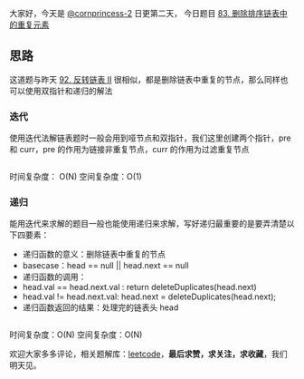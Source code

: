 大家好，今天是 [@cornprincess-2](/u/cornprincess-2/) 日更第二天， 今日题目 [83. 删除排序链表中的重复元素](/problems/remove-duplicates-from-sorted-list/)

## 思路
这道题与昨天 [92. 反转链表 II](/problems/reverse-linked-list-ii/) 很相似，都是删除链表中重复的节点，那么同样也可以使用双指针和递归的解法

### 迭代
使用迭代法解链表题时一般会用到哑节点和双指针，我们这里创建两个指针，pre 和 curr，pre 的作用为链接非重复节点，curr 的作用为过滤重复节点
```java

```
时间复杂度： O(N)
空间复杂度：O(1)

### 递归
能用迭代来求解的题目一般也能使用递归来求解，写好递归最重要的是要弄清楚以下四要素：
- 递归函数的意义：删除链表中重复的节点
- basecase：head == null || head.next == null
- 递归函数的调用：
- head.val == head.next.val : return  deleteDuplicates(head.next)
- head.val != head.next.val: head.next = deleteDuplicates(head.next);
- 递归函数返回的结果：处理完的链表头 head

```java

```
时间复杂度：O(N)
空间复杂度：O(N)

欢迎大家多多评论，相关题解库：[leetcode](https://github.com/CornPrincess/LeetCode)，**最后求赞，求关注，求收藏**，我们明天见。
